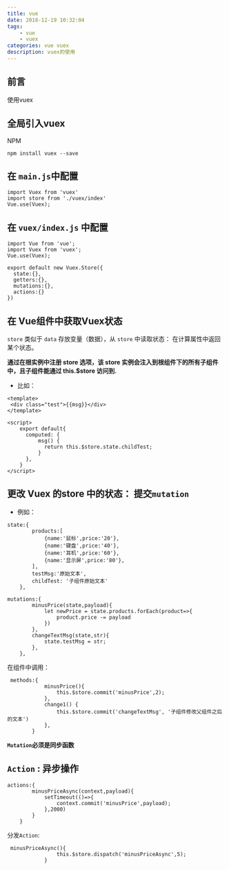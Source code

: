 ```yaml
---
title: vue
date: 2018-12-19 10:32:04
tags: 
    - vue
    - vuex 
categories: vue vuex
description: vuex的使用
---
```


## 前言
使用vuex 


## 全局引入vuex
NPM
```
npm install vuex --save
```

## 在 `main.js`中配置
```
import Vuex from 'vuex'
import store from './vuex/index'
Vue.use(Vuex);
```
##  在 `vuex/index.js` 中配置
```
import Vue from 'vue';
import Vuex from 'vuex';
Vue.use(Vuex);

export default new Vuex.Store({
  state:{},
  getters:{},
  mutations:{},
  actions:{}
})
```

## 在 Vue组件中获取Vuex状态
`store`  类似于 `data` 存放变量（数据），从 `store` 中读取状态： 在计算属性中返回某个状态。

**通过在根实例中注册 store 选项，该 store 实例会注入到根组件下的所有子组件中，且子组件能通过 this.$store 访问到.**


+ 比如：

```
<template>
 <div class="test">{{msg}}</div>
</template>

<script>
    export default{
      computed: {
          msg() {
            return this.$store.state.childTest;
          }
      },
    }
</script>
```

## 更改 Vuex 的store 中的状态： 提交`mutation`


+ 例如：

```
state:{
        products:[
            {name:'鼠标',price:'20'},
            {name:'键盘',price:'40'},
            {name:'耳机',price:'60'},
            {name:'显示屏',price:'80'},
        ],
        testMsg:'原始文本',
        childTest: '子组件原始文本'
    },
```
```
mutations:{
        minusPrice(state,payload){
            let newPrice = state.products.forEach(product=>{
                product.price -= payload
            })
        },
        changeTextMsg(state,str){
            state.testMsg = str;
        },
    },
```
在组件中调用：
```
 methods:{
            minusPrice(){
                this.$store.commit('minusPrice',2);
            },
            change1() {
                this.$store.commit('changeTextMsg', '子组件修改父组件之后的文本')
            },
        }
```
**`Mutation`必须是同步函数**

## `Action` : 异步操作
```
actions:{
        minusPriceAsync(context,payload){
            setTimeout(()=>{
                context.commit('minusPrice',payload);
            },2000)
        }
    }
```


分发`Action`:


```
 minusPriceAsync(){
                this.$store.dispatch('minusPriceAsync',5);
            }
```

